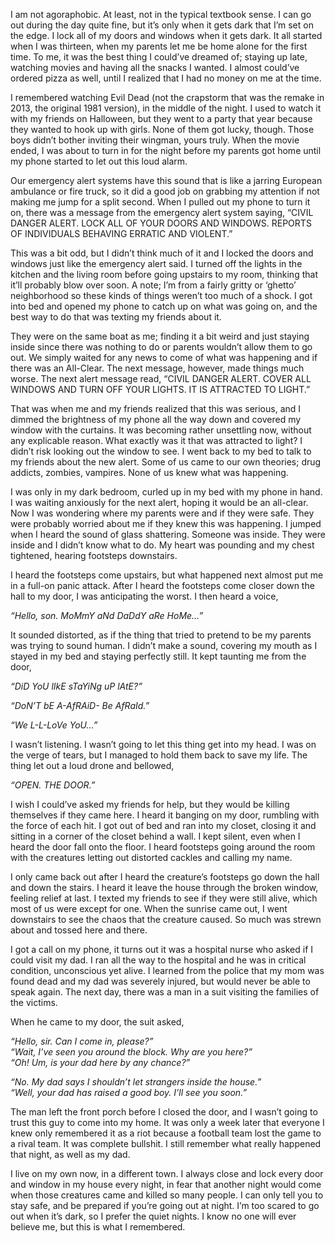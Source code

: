  I am not agoraphobic. At least, not in the typical textbook sense. I can go out during the day quite fine, but it’s only when it gets dark that I’m set on the edge. I lock all of my doors and windows when it gets dark. It all started when I was thirteen, when my parents let me be home alone for the first time. To me, it was the best thing I could’ve dreamed of; staying up late, watching movies and having all the snacks I wanted. I almost could’ve ordered pizza as well, until I realized that I had no money on me at the time. 

I remembered watching Evil Dead (not the crapstorm that was the remake in 2013, the original 1981 version), in the middle of the night. I used to watch it with my friends on Halloween, but they went to a party that year because they wanted to hook up with girls. None of them got lucky, though. Those boys didn’t bother inviting their wingman, yours truly. When the movie ended, I was about to turn in for the night before my parents got home until my phone started to let out this loud alarm. 

Our emergency alert systems have this sound that is like a jarring European ambulance or fire truck, so it did a good job on grabbing my attention if not making me jump for a split second. When I pulled out my phone to turn it on, there was a message from the emergency alert system saying, “CIVIL DANGER ALERT. LOCK ALL OF YOUR DOORS AND WINDOWS. REPORTS OF INDIVIDUALS BEHAVING ERRATIC AND VIOLENT.”

This was a bit odd, but I didn’t think much of it and I locked the doors and windows just like the emergency alert said. I turned off the lights in the kitchen and the living room before going upstairs to my room, thinking that it’ll probably blow over soon. A note; I’m from a fairly gritty or ‘ghetto’ neighborhood so these kinds of things weren’t too much of a shock. I got into bed and opened my phone to catch up on what was going on, and the best way to do that was texting my friends about it. 

They were on the same boat as me; finding it a bit weird and just staying inside since there was nothing to do or parents wouldn’t allow them to go out. We simply waited for any news to come of what was happening and if there was an All-Clear. The next message, however, made things much worse. The next alert message read, “CIVIL DANGER ALERT. COVER ALL WINDOWS AND TURN OFF YOUR LIGHTS. IT IS ATTRACTED TO LIGHT.”

That was when me and my friends realized that this was serious, and I dimmed the brightness of my phone all the way down and covered my window with the curtains. It was becoming rather unsettling now, without any explicable reason. What exactly was it that was attracted to light? I didn’t risk looking out the window to see. I went back to my bed to talk to my friends about the new alert. Some of us came to our own theories; drug addicts, zombies, vampires. None of us knew what was happening. 

I was only in my dark bedroom, curled up in my bed with my phone in hand. I was waiting anxiously for the next alert, hoping it would be an all-clear. Now I was wondering where my parents were and if they were safe. They were probably worried about me if they knew this was happening. I jumped when I heard the sound of glass shattering. Someone was inside. They were inside and I didn’t know what to do. My heart was pounding and my chest tightened, hearing footsteps downstairs. 

I heard the footsteps come upstairs, but what happened next almost put me in a full-on panic attack. After I heard the footsteps come closer down the hall to my door, I was anticipating the worst. I then heard a voice, 

*“Hello, son. MoMmY aNd DaDdY aRe HoMe…”*

It sounded distorted, as if the thing that tried to pretend to be my parents was trying to sound human. I didn’t make a sound, covering my mouth as I stayed in my bed and staying perfectly still. It kept taunting me from the door, 

*“DiD YoU lIkE sTaYiNg uP lAtE?”*

*“DoN’T bE A-AfRAiD- Be AfRaId.”* 

*“We L-L-LoVe YoU…”*

I wasn’t listening. I wasn’t going to let this thing get into my head. I was on the verge of tears, but I managed to hold them back to save my life. The thing let out a loud drone and bellowed, 

*“OPEN. THE DOOR.”*

I wish I could’ve asked my friends for help, but they would be killing themselves if they came here. I heard it banging on my door, rumbling with the force of each hit. I got out of bed and ran into my closet, closing it and sitting in a corner of the closet behind a wall. I kept silent, even when I heard the door fall onto the floor. I heard footsteps going around the room with the creatures letting out distorted cackles and calling my name. 

I only came back out after I heard the creature’s footsteps go down the hall and down the stairs. I heard it leave the house through the broken window, feeling relief at last. I texted my friends to see if they were still alive, which most of us were except for one. When the sunrise came out, I went downstairs to see the chaos that the creature caused. So much was strewn about and tossed here and there. 

I got a call on my phone, it turns out it was a hospital nurse who asked if I could visit my dad.  I ran all the way to the hospital and he was in critical condition, unconscious yet alive. I learned from the police that my mom was found dead and my dad was severely injured, but would never be able to speak again. The next day, there was a man in a suit visiting the families of the victims. 

When he came to my door, the suit asked, 

*“Hello, sir. Can I come in, please?”*  
*“Wait, I’ve seen you around the block. Why are you here?”*  
*“Oh! Um, is your dad here by any chance?”* 

*“No. My dad says I shouldn’t let strangers inside the house.”*   
*“Well, your dad has raised a good boy. I’ll see you soon.”* 

The man left the front porch before I closed the door, and I wasn’t going to trust this guy to come into my home. It was only a week later that everyone I knew only remembered it as a riot because a football team lost the game to a rival team. It was complete bullshit. I still remember what really happened that night, as well as my dad.

I live on my own now, in a different town. I always close and lock every door and window in my house every night, in fear that another night would come when those creatures came and killed so many people. I can only tell you to stay safe, and be prepared if you’re going out at night. I’m too scared to go out when it’s dark, so I prefer the quiet nights. I know no one will ever believe me, but this is what I remembered.